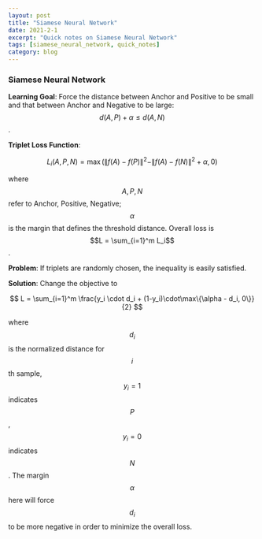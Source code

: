 ```yaml
---
layout: post
title: "Siamese Neural Network"
date: 2021-2-1
excerpt: "Quick notes on Siamese Neural Network"
tags: [siamese_neural_network, quick_notes]
category: blog
---
```


### Siamese Neural Network

**Learning Goal**: Force the distance between Anchor and Positive to be small and that between Anchor and Negative to be large: $$d(A, P) + \alpha \leq d(A, N)$$.

**Triplet Loss Function**: 

$$
L_i(A, P, N) = \max\left(\|f(A) - f(P)\|^2 - \| f(A) - f(N) \|^2 + \alpha, 0\right)
$$

where $$A, P, N$$ refer to Anchor, Positive, Negative; $$\alpha$$ is the margin that defines the threshold distance. Overall loss is $$L = \sum_{i=1}^m L_i$$.

**Problem**: If triplets are randomly chosen, the inequality is easily satisfied.

**Solution**: Change the objective to 

$$
L = \sum_{i=1}^m \frac{y_i \cdot d_i + (1-y_i)\cdot\max\{\alpha - d_i, 0\}}{2}
$$

where $$d_i$$ is the normalized distance for $$i$$th sample, $$y_i=1$$ indicates $$P$$, $$y_i=0$$ indicates $$N$$.  The margin $$\alpha$$ here will force $$d_i$$ to be more negative in order to minimize the overall loss. 

